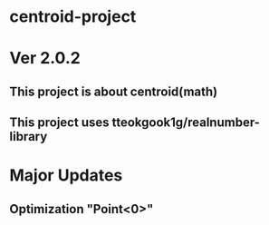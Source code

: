 # centroid-project
# Ver 2.0.2
## This project is about centroid(math)
## This project uses tteokgook1g/realnumber-library
# Major Updates
## Optimization "Point<0>"
